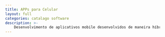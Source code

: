```yaml
---
title: APPs para Celular
layout: full
categories: catalago software
description: >-
    Desenvolvimento de aplicativos mobile desenvolvidos de maneira híbrida ou apenas uma compilação de webview.
---
```

